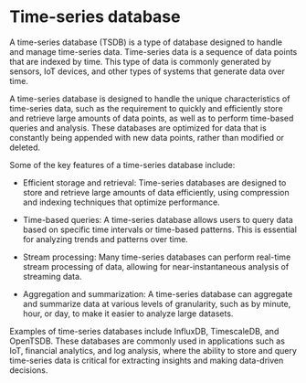 # Time-series database

A time-series database (TSDB) is a type of database designed to handle and manage time-series data. Time-series data is a sequence of data points that are indexed by time. This type of data is commonly generated by sensors, IoT devices, and other types of systems that generate data over time.

A time-series database is designed to handle the unique characteristics of time-series data, such as the requirement to quickly and efficiently store and retrieve large amounts of data points, as well as to perform time-based queries and analysis. These databases are optimized for data that is constantly being appended with new data points, rather than modified or deleted.

Some of the key features of a time-series database include:

* Efficient storage and retrieval: Time-series databases are designed to store and retrieve large amounts of data efficiently, using compression and indexing techniques that optimize performance.

* Time-based queries: A time-series database allows users to query data based on specific time intervals or time-based patterns. This is essential for analyzing trends and patterns over time.

* Stream processing: Many time-series databases can perform real-time stream processing of data, allowing for near-instantaneous analysis of streaming data.

* Aggregation and summarization: A time-series database can aggregate and summarize data at various levels of granularity, such as by minute, hour, or day, to make it easier to analyze large datasets.

Examples of time-series databases include InfluxDB, TimescaleDB, and OpenTSDB. These databases are commonly used in applications such as IoT, financial analytics, and log analysis, where the ability to store and query time-series data is critical for extracting insights and making data-driven decisions.